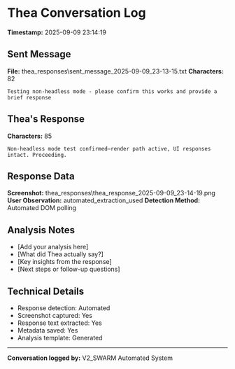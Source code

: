 # Thea Conversation Log
**Timestamp:** 2025-09-09 23:14:19

## Sent Message
**File:** thea_responses\sent_message_2025-09-09_23-13-15.txt
**Characters:** 82

```
Testing non-headless mode - please confirm this works and provide a brief response
```


## Thea's Response
**Characters:** 85

```
Non-headless mode test confirmed—render path active, UI responses intact. Proceeding.
```

## Response Data
**Screenshot:** thea_responses\thea_response_2025-09-09_23-14-19.png
**User Observation:** automated_extraction_used
**Detection Method:** Automated DOM polling

## Analysis Notes
- [Add your analysis here]
- [What did Thea actually say?]
- [Key insights from the response]
- [Next steps or follow-up questions]

## Technical Details
- Response detection: Automated
- Screenshot captured: Yes
- Response text extracted: Yes
- Metadata saved: Yes
- Analysis template: Generated

---
**Conversation logged by:** V2_SWARM Automated System
